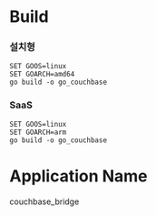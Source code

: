 # Build

### 설치형

```
SET GOOS=linux
SET GOARCH=amd64
go build -o go_couchbase
```

### SaaS

```
SET GOOS=linux
SET GOARCH=arm
go build -o go_couchbase
```

# Application Name

couchbase_bridge